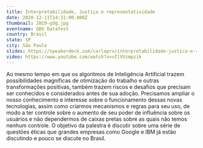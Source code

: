 ```yaml
---
title: Interpretabilidade, Justiça e representatividade
date: 2020-12-11T14:31:00.000Z
thumbnail: 2019-gdg.jpg
eventname: GDG Datafest
country: Brasil
state: SP
city: São Paulo
slides: https://speakerdeck.com/carlaprv/interpretabilidade-justica-e-representatividade
video: https://www.youtube.com/watch?v=vIlVVzmpzik
---
```

Ao mesmo tempo em que os algoritmos de Inteligência Artificial trazem possibilidades magníficas de otimização do trabalho e outras transformações positivas, também trazem riscos e desafios que precisam ser conhecidos e considerados antes de sua adoção. Precisamos ampliar o nosso conhecimento e interesse sobre o funcionamento dessas novas tecnologias, assim como criarmos mecanismos e regras para seu uso, de modo a ter controle sobre o aumento de seu poder de influência sobre os usuários e não dependermos de caixas pretas sobre as quais não temos nenhum controle. O objetivo da palestra é discutir sobre uma série de questões éticas que grandes empresas como Google e IBM já estão discutindo e pouco se discute no Brasil.